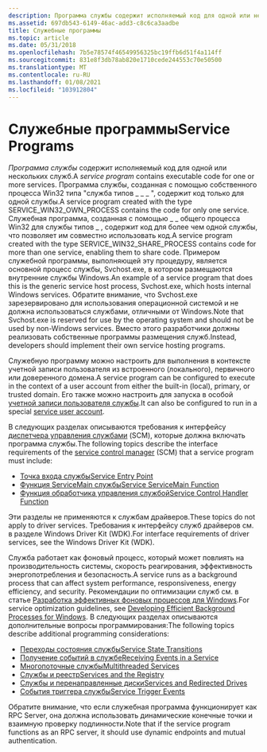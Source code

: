 ```yaml
---
description: Программа службы содержит исполняемый код для одной или нескольких служб.
ms.assetid: 697db543-6149-46ac-add3-c8c6ca3aadbe
title: Служебные программы
ms.topic: article
ms.date: 05/31/2018
ms.openlocfilehash: 7b5e78574f46549956325bc19ffb6d51f4a114ff
ms.sourcegitcommit: 831e8f3db78ab820e1710cede244553c70e50500
ms.translationtype: MT
ms.contentlocale: ru-RU
ms.lasthandoff: 01/08/2021
ms.locfileid: "103912804"
---
```

# <a name="service-programs"></a><span data-ttu-id="72c05-103">Служебные программы</span><span class="sxs-lookup"><span data-stu-id="72c05-103">Service Programs</span></span>

<span data-ttu-id="72c05-104">*Программа службы* содержит исполняемый код для одной или нескольких служб.</span><span class="sxs-lookup"><span data-stu-id="72c05-104">A *service program* contains executable code for one or more services.</span></span> <span data-ttu-id="72c05-105">Программа службы, созданная с помощью собственного процесса Win32 типа "служба типов \_ \_ \_ ", содержит код только для одной службы.</span><span class="sxs-lookup"><span data-stu-id="72c05-105">A service program created with the type SERVICE\_WIN32\_OWN\_PROCESS contains the code for only one service.</span></span> <span data-ttu-id="72c05-106">Служебная программа, созданная с помощью \_ \_ общего процесса Win32 для службы типов \_ , содержит код для более чем одной службы, что позволяет им совместно использовать код.</span><span class="sxs-lookup"><span data-stu-id="72c05-106">A service program created with the type SERVICE\_WIN32\_SHARE\_PROCESS contains code for more than one service, enabling them to share code.</span></span> <span data-ttu-id="72c05-107">Примером служебной программы, выполняющей эту процедуру, является основной процесс службы, Svchost.exe, в котором размещаются внутренние службы Windows.</span><span class="sxs-lookup"><span data-stu-id="72c05-107">An example of a service program that does this is the generic service host process, Svchost.exe, which hosts internal Windows services.</span></span> <span data-ttu-id="72c05-108">Обратите внимание, что Svchost.exe зарезервировано для использования операционной системой и не должна использоваться службами, отличными от Windows.</span><span class="sxs-lookup"><span data-stu-id="72c05-108">Note that Svchost.exe is reserved for use by the operating system and should not be used by non-Windows services.</span></span> <span data-ttu-id="72c05-109">Вместо этого разработчики должны реализовать собственные программы размещения служб.</span><span class="sxs-lookup"><span data-stu-id="72c05-109">Instead, developers should implement their own service hosting programs.</span></span>

<span data-ttu-id="72c05-110">Служебную программу можно настроить для выполнения в контексте учетной записи пользователя из встроенного (локального), первичного или доверенного домена.</span><span class="sxs-lookup"><span data-stu-id="72c05-110">A service program can be configured to execute in the context of a user account from either the built-in (local), primary, or trusted domain.</span></span> <span data-ttu-id="72c05-111">Его также можно настроить для запуска в особой [учетной записи пользователя службы](service-user-accounts.md).</span><span class="sxs-lookup"><span data-stu-id="72c05-111">It can also be configured to run in a special [service user account](service-user-accounts.md).</span></span>

<span data-ttu-id="72c05-112">В следующих разделах описываются требования к интерфейсу [диспетчера управления службами](service-control-manager.md) (SCM), которые должна включать программа службы.</span><span class="sxs-lookup"><span data-stu-id="72c05-112">The following topics describe the interface requirements of the [service control manager](service-control-manager.md) (SCM) that a service program must include:</span></span>

-   [<span data-ttu-id="72c05-113">Точка входа службы</span><span class="sxs-lookup"><span data-stu-id="72c05-113">Service Entry Point</span></span>](service-entry-point.md)
-   [<span data-ttu-id="72c05-114">Функция ServiceMain службы</span><span class="sxs-lookup"><span data-stu-id="72c05-114">Service ServiceMain Function</span></span>](service-servicemain-function.md)
-   [<span data-ttu-id="72c05-115">Функция обработчика управления службой</span><span class="sxs-lookup"><span data-stu-id="72c05-115">Service Control Handler Function</span></span>](service-control-handler-function.md)

<span data-ttu-id="72c05-116">Эти разделы не применяются к службам драйверов.</span><span class="sxs-lookup"><span data-stu-id="72c05-116">These topics do not apply to driver services.</span></span> <span data-ttu-id="72c05-117">Требования к интерфейсу служб драйверов см. в разделе Windows Driver Kit (WDK).</span><span class="sxs-lookup"><span data-stu-id="72c05-117">For interface requirements of driver services, see the Windows Driver Kit (WDK).</span></span>

<span data-ttu-id="72c05-118">Служба работает как фоновый процесс, который может повлиять на производительность системы, скорость реагирования, эффективность энергопотребления и безопасность.</span><span class="sxs-lookup"><span data-stu-id="72c05-118">A service runs as a background process that can affect system performance, responsiveness, energy efficiency, and security.</span></span> <span data-ttu-id="72c05-119">Рекомендации по оптимизации служб см. в статье [Разработка эффективных фоновых процессов для Windows](/windows-hardware/drivers/kernel/implementing-power-management).</span><span class="sxs-lookup"><span data-stu-id="72c05-119">For service optimization guidelines, see [Developing Efficient Background Processes for Windows](/windows-hardware/drivers/kernel/implementing-power-management).</span></span> <span data-ttu-id="72c05-120">В следующих разделах описываются дополнительные вопросы программирования:</span><span class="sxs-lookup"><span data-stu-id="72c05-120">The following topics describe additional programming considerations:</span></span>

-   [<span data-ttu-id="72c05-121">Переходы состояния службы</span><span class="sxs-lookup"><span data-stu-id="72c05-121">Service State Transitions</span></span>](service-status-transitions.md)
-   [<span data-ttu-id="72c05-122">Получение событий в службе</span><span class="sxs-lookup"><span data-stu-id="72c05-122">Receiving Events in a Service</span></span>](receiving-events-in-a-service.md)
-   [<span data-ttu-id="72c05-123">Многопоточные службы</span><span class="sxs-lookup"><span data-stu-id="72c05-123">Multithreaded Services</span></span>](multithreaded-services.md)
-   [<span data-ttu-id="72c05-124">Службы и реестр</span><span class="sxs-lookup"><span data-stu-id="72c05-124">Services and the Registry</span></span>](services-and-the-registry.md)
-   [<span data-ttu-id="72c05-125">Службы и перенаправленные диски</span><span class="sxs-lookup"><span data-stu-id="72c05-125">Services and Redirected Drives</span></span>](services-and-redirected-drives.md)
-   [<span data-ttu-id="72c05-126">События триггера службы</span><span class="sxs-lookup"><span data-stu-id="72c05-126">Service Trigger Events</span></span>](service-trigger-events.md)

<span data-ttu-id="72c05-127">Обратите внимание, что если служебная программа функционирует как RPC Server, она должна использовать динамические конечные точки и взаимную проверку подлинности.</span><span class="sxs-lookup"><span data-stu-id="72c05-127">Note that if the service program functions as an RPC server, it should use dynamic endpoints and mutual authentication.</span></span>

 

 
